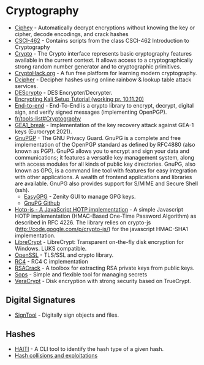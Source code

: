 # Cryptography

- [Ciphey](https://github.com/Ciphey/Ciphey) - Automatically decrypt encryptions without knowing the key or cipher, decode encodings, and crack hashes
- [CSCI-462](https://github.com/sarah-dill/CSCI-462) - Contains scripts from the class CSCI-462 Introduction to Cryptography 
- [Crypto](https://developer.mozilla.org/en-US/docs/Web/API/Crypto) - The Crypto interface represents basic cryptography features available in the current context. It allows access to a cryptographically strong random number generator and to cryptographic primitives.
- [CryptoHack.org](https://cryptohack.org/) - A fun free platform for learning modern cryptography.
- [Dcipher](https://github.com/k4m4/dcipher) - Decipher hashes using online rainbow & lookup table attack services.
- [DEScrypto](https://github.com/DedSecInside/DEScrypto) - DES Encrypter/Decrypter.
- [Encrypting Kali Setup Tutorial (working pr. 10.11.20)](https://www.informaticar.net/how-to-manually-partition-and-encrypt-kali-linux/)
- [End-to-end](https://github.com/google/end-to-end) - End-To-End is a crypto library to encrypt, decrypt, digital sign, and verify signed messages (implementing OpenPGP).
- [fr/tools-list#Cryptography](https://www.dcode.fr/tools-list#Cryptography)
- [GEA1_break](https://github.com/airbus-seclab/GEA1_break) - Implementation of the key recovery attack against GEA-1 keys (Eurocrypt 2021).
- [GnuPGP](https://gnupg.org/) - The GNU Privacy Guard. GnuPG is a complete and free implementation of the OpenPGP standard as defined by RFC4880 (also known as PGP). GnuPG allows you to encrypt and sign your data and communications; it features a versatile key management system, along with access modules for all kinds of public key directories. GnuPG, also known as GPG, is a command line tool with features for easy integration with other applications. A wealth of frontend applications and libraries are available. GnuPG also provides support for S/MIME and Secure Shell (ssh).
  - [EasyGPG](https://github.com/guelfoweb/easygpg) - Zenity GUI to manage GPG keys.
  - [GnuPG Github](https://github.com/gpg/gnupg)
- [Hotp-js - A JavaScript HOTP implementation](https://github.com/adulau/hotp-js) - A simple Javascript HOTP implementation (HMAC-Based One-Time Password Algorithm) as described in RFC 4226. The library relies on crypto-js (http://code.google.com/p/crypto-js/) for the javascript HMAC-SHA1 implementation.
- [LibreCrypt](https://github.com/t-d-k/LibreCrypt) - LibreCrypt: Transparent on-the-fly disk encryption for Windows. LUKS compatible.
- [OpenSSL](https://github.com/openssl/openssl) - TLS/SSL and crypto library.
- [RC4](https://github.com/0xsirus/RC4) - RC4 C implementation 
- [RSACrack](https://github.com/b4den/rsacrack) - A toolbox for extracting RSA private keys from public keys.
- [Sops](https://github.com/mozilla/sops) - Simple and flexible tool for managing secrets 
- [VeraCrypt](https://github.com/veracrypt/VeraCrypt) - Disk encryption with strong security based on TrueCrypt.

## Digital Signatures
- [SignTool](https://www.linux.org/docs/man1/signtool.html) - Digitally sign objects and files.

## Hashes
- [HAITI](https://github.com/Orange-Cyberdefense/haiti) - A CLI tool to identify the hash type of a given hash. 
- [Hash collisions and exploitations](https://github.com/corkami/collisions)
